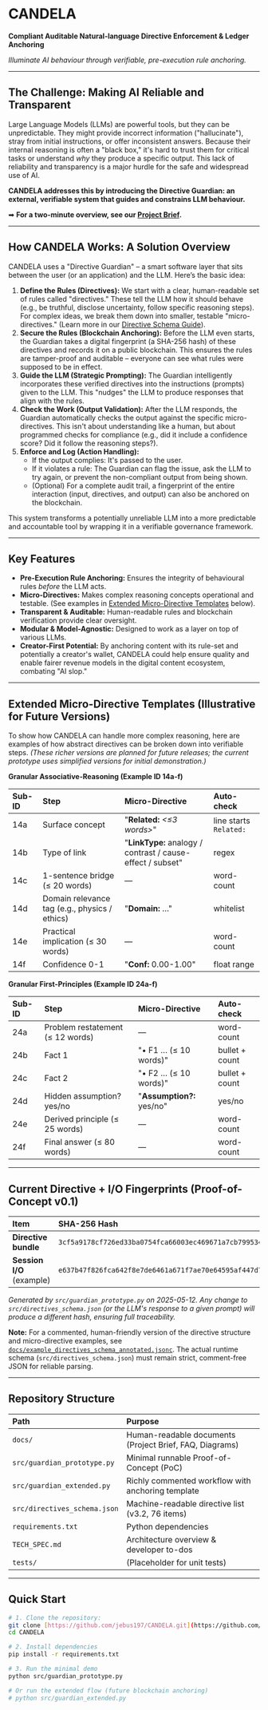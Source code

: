 # CANDELA

**Compliant Auditable Natural-language Directive Enforcement & Ledger Anchoring**

*Illuminate AI behaviour through verifiable, pre-execution rule anchoring.*

---

## The Challenge: Making AI Reliable and Transparent

Large Language Models (LLMs) are powerful tools, but they can be unpredictable. They might provide incorrect information ("hallucinate"), stray from initial instructions, or offer inconsistent answers. Because their internal reasoning is often a "black box," it's hard to trust them for critical tasks or understand *why* they produce a specific output. This lack of reliability and transparency is a major hurdle for the safe and widespread use of AI.

**CANDELA addresses this by introducing the Directive Guardian: an external, verifiable system that guides and constrains LLM behaviour.**

➡ **For a two-minute overview, see our [Project Brief](docs/PROJECT_BRIEF.md).**

---

## How CANDELA Works: A Solution Overview

CANDELA uses a "Directive Guardian" – a smart software layer that sits between the user (or an application) and the LLM. Here’s the basic idea:

1.  **Define the Rules (Directives):** We start with a clear, human-readable set of rules called "directives." These tell the LLM how it should behave (e.g., be truthful, disclose uncertainty, follow specific reasoning steps). For complex ideas, we break them down into smaller, testable "micro-directives." (Learn more in our [Directive Schema Guide](docs/directives_README.md)).
2.  **Secure the Rules (Blockchain Anchoring):** Before the LLM even starts, the Guardian takes a digital fingerprint (a SHA-256 hash) of these directives and records it on a public blockchain. This ensures the rules are tamper-proof and auditable – everyone can see what rules were supposed to be in effect.
3.  **Guide the LLM (Strategic Prompting):** The Guardian intelligently incorporates these verified directives into the instructions (prompts) given to the LLM. This "nudges" the LLM to produce responses that align with the rules.
4.  **Check the Work (Output Validation):** After the LLM responds, the Guardian automatically checks the output against the specific micro-directives. This isn't about understanding like a human, but about programmed checks for compliance (e.g., did it include a confidence score? Did it follow the reasoning steps?).
5.  **Enforce and Log (Action Handling):**
    * If the output complies: It's passed to the user.
    * If it violates a rule: The Guardian can flag the issue, ask the LLM to try again, or prevent the non-compliant output from being shown.
    * (Optional) For a complete audit trail, a fingerprint of the entire interaction (input, directives, and output) can also be anchored on the blockchain.

This system transforms a potentially unreliable LLM into a more predictable and accountable tool by wrapping it in a verifiable governance framework.

---
## Key Features

* **Pre-Execution Rule Anchoring:** Ensures the integrity of behavioural rules *before* the LLM acts.
* **Micro-Directives:** Makes complex reasoning concepts operational and testable. (See examples in [Extended Micro-Directive Templates](README.md#extended-micro-directive-templates-doc-only) below).
* **Transparent & Auditable:** Human-readable rules and blockchain verification provide clear oversight.
* **Modular & Model-Agnostic:** Designed to work as a layer on top of various LLMs.
* **Creator-First Potential:** By anchoring content with its rule-set and potentially a creator's wallet, CANDELA could help ensure quality and enable fairer revenue models in the digital content ecosystem, combating "AI slop."

---
## Extended Micro-Directive Templates (Illustrative for Future Versions)

To show how CANDELA can handle more complex reasoning, here are examples of how abstract directives can be broken down into verifiable steps. *(These richer versions are planned for future releases; the current prototype uses simplified versions for initial demonstration.)*

**Granular Associative-Reasoning (Example ID 14a-f)**

| Sub-ID | Step                                          | Micro-Directive                                            | Auto-check             |
| :----- | :-------------------------------------------- | :--------------------------------------------------------- | :--------------------- |
| 14a    | Surface concept                               | "**Related:** *<≤3 words>*"                                | line starts `Related:` |
| 14b    | Type of link                                  | "**LinkType:** analogy / contrast / cause-effect / subset" | regex                  |
| 14c    | 1-sentence bridge (≤ 20 words)                | —                                                          | word-count             |
| 14d    | Domain relevance tag (e.g., physics / ethics) | "**Domain:** …"                                            | whitelist              |
| 14e    | Practical implication (≤ 30 words)            | —                                                          | word-count             |
| 14f    | Confidence 0-1                                | "**Conf:** 0.00-1.00"                                      | float range            |

**Granular First-Principles (Example ID 24a-f)**

| Sub-ID | Step                             | Micro-Directive           | Auto-check     |
| :----- | :------------------------------- | :------------------------ | :------------- |
| 24a    | Problem restatement (≤ 12 words) | —                         | word-count     |
| 24b    | Fact 1                           | "• F1 … (≤ 10 words)"     | bullet + count |
| 24c    | Fact 2                           | "• F2 … (≤ 10 words)"     | bullet + count |
| 24d    | Hidden assumption? yes/no        | "**Assumption?:** yes/no" | yes/no         |
| 24e    | Derived principle (≤ 25 words)   | —                         | word-count     |
| 24f    | Final answer (≤ 80 words)        | —                         | word-count     |

---
## Current Directive + I/O Fingerprints (Proof-of-Concept v0.1)

| Item                   | SHA-256 Hash                                                     |
| :------------------------- | :--------------------------------------------------------------- |
| **Directive bundle** | `3cf5a9178cf726ed33ba0754fca66003ec469671a7cb799534052dccc6bddffa` |
| **Session I/O** (example)| `e637b47f826fca642f8e7de6461a671f7ae70e64595af447d7b43f85f8fda086` |

*Generated by `src/guardian_prototype.py` on 2025-05-12.*
*Any change to `src/directives_schema.json` (or the LLM's response to a given prompt) will produce a different hash, ensuring full traceability.*

**Note:** For a commented, human-friendly version of the directive structure and micro-directive examples, see [`docs/example_directives_schema_annotated.jsonc`](docs/example_directives_schema_annotated.jsonc). The actual runtime schema (`src/directives_schema.json`) must remain strict, comment-free JSON for reliable parsing.

---
## Repository Structure

| Path                         | Purpose                                                 |
| :--------------------------- | :------------------------------------------------------ |
| `docs/`                      | Human-readable documents (Project Brief, FAQ, Diagrams) |
| `src/guardian_prototype.py`  | Minimal runnable Proof-of-Concept (PoC)                 |
| `src/guardian_extended.py`   | Richly commented workflow with anchoring template       |
| `src/directives_schema.json` | Machine-readable directive list (v3.2, 76 items)        |
| `requirements.txt`           | Python dependencies                                     |
| `TECH_SPEC.md`               | Architecture overview & developer to-dos                |
| `tests/`                     | (Placeholder for unit tests)                            |

---
## Quick Start

```bash
# 1. Clone the repository:
git clone [https://github.com/jebus197/CANDELA.git](https://github.com/jebus197/CANDELA.git)
cd CANDELA

# 2. Install dependencies
pip install -r requirements.txt

# 3. Run the minimal demo
python src/guardian_prototype.py

# Or run the extended flow (future blockchain anchoring)
# python src/guardian_extended.py
